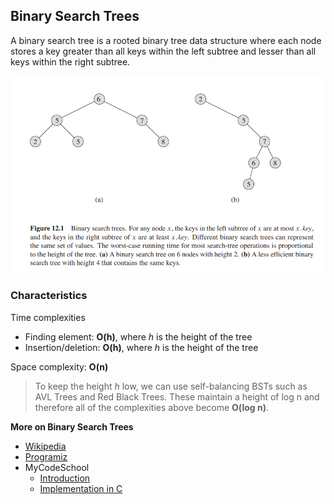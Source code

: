 ## Binary Search Trees
A binary search tree is a rooted binary tree data structure where each node stores
a key greater than all keys within the left subtree and lesser than all keys
within the right subtree.

![Source: Introduction to Algorithms](media/binary_search_trees.png)

### Characteristics
Time complexities
* Finding element: **O(h)**, where _h_ is the height of the tree
* Insertion/deletion: **O(h)**, where _h_ is the height of the tree

Space complexity: **O(n)**

> To keep the height _h_  low, we can use self-balancing BSTs such as AVL Trees
> and Red Black Trees. These maintain a height of log n and therefore all of the 
> complexities above become **O(log n)**.

**More on Binary Search Trees**
* [Wikipedia](https://en.wikipedia.org/wiki/Binary_search_tree)
* [Programiz](https://www.programiz.com/dsa/binary-search-tree)
* MyCodeSchool
  * [Introduction](https://youtu.be/pYT9F8_LFTM)
  * [Implementation in C](https://youtu.be/COZK7NATh4k)
